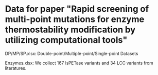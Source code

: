# Data for paper "Rapid screening of multi-point mutations for enzyme thermostability modification by utilizing computational tools"

DP/MP/SP.xlsx: Double-point/Multiple-point/Single-point Datasets


Enzymes.xlsx: We collect 167 IsPETase variants and 34 LCC variants from literatures.
